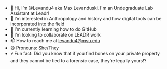 - 👋 Hi, I’m @Levandu4 aka Max Levanduski. I'm an Undegraduate Lab Assistant at Leadr! 
- 👀 I’m interested in Anthropology and history and how digital tools can be incorporated into the field 
- 🌱 I’m currently learning how to do GitHub 
- 💞️ I’m looking to collaborate on LEADR work
- 📫 How to reach me at levandu4@msu.edu
- 😄 Pronouns: She/They
- ⚡ Fun fact: Did you know that if you find bones on your private property and they cannot be tied to a forensic case, they're legally yours⁉️

<!---
Levandu4/Levandu4 is a ✨ special ✨ repository because its `README.md` (this file) appears on your GitHub profile.
You can click the Preview link to take a look at your changes.
--->

